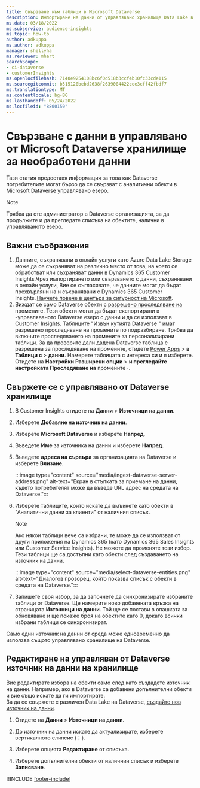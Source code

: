 ```yaml
---
title: Свързване към таблици в Microsoft Dataverse
description: Импортиране на данни от управлявано хранилище Data Lake в Microsoft Dataverse.
ms.date: 03/18/2022
ms.subservice: audience-insights
ms.topic: how-to
author: adkuppa
ms.author: adkuppa
manager: shellyha
ms.reviewer: mhart
searchScope:
- ci-dataverse
- customerInsights
ms.openlocfilehash: 7140e9254108bc6f0d518b3ccf4b10fc33cde115
ms.sourcegitcommit: b515120bebd2638f2639004422cee3cff42fbdf7
ms.translationtype: MT
ms.contentlocale: bg-BG
ms.lasthandoff: 05/24/2022
ms.locfileid: "8800150"
---
```

# <a name="connect-to-data-in-a-microsoft-dataverse-managed-data-lake"></a>Свързване с данни в управлявано от Microsoft Dataverse хранилище за необработени данни

Тази статия предоставя информация за това как Dataverse потребителите могат бързо да се свързват с аналитични обекти в Microsoft Dataverse управлявано езеро. 

> [!NOTE]
> Трябва да сте администратор в Dataverse организацията, за да продължите и да прегледате списъка на обектите, налични в управляваното езеро.

## <a name="important-considerations"></a>Важни съображения

1. Данните, съхранявани в онлайн услуги като Azure Data Lake Storage може да се съхраняват на различно място от това, на което се обработват или съхраняват данни в Dynamics 365 Customer Insights.Чрез импортирането или свързването с данни, съхранявани в онлайн услуги, Вие се съгласявате, че данните могат да бъдат прехвърляни на и съхранявани с Dynamics 365 Customer Insights. [Научете повече в центъра за сигурност на Microsoft](https://www.microsoft.com/trust-center).
2. Виждат се само Dataverse обекти с [разрешено проследяване на](/power-platform/admin/enable-change-tracking-control-data-synchronization) промените. Тези обекти могат да бъдат експортирани в -управляваното Dataverse езеро с данни и да се използват в Customer Insights. Таблиците "Извън кутията Dataverse " имат разрешено проследяване на промените по подразбиране. Трябва да включите проследяването на промените за персонализирани таблици. За да проверите дали дадена Dataverse таблица е разрешена за проследяване на промените, отидете [Power Apps](https://make.powerapps.com) > **в Таблици с** > **данни**. Намерете таблицата с интереса си и я изберете. Отидете на **Настройки Разширени опции** > **и прегледайте настройката Проследяване на** промените **·**.

## <a name="connect-to-a-dataverse-managed-lake"></a>Свържете се с управлявано от Dataverse хранилище

1. В Customer Insights отидете на **Данни** > **Източници на данни**.

2. Изберете **Добавяне на източник на данни**.

3. Изберете **Microsoft Dataverse** и изберете **Напред**.

4. Въведете **Име** за източника на данни и изберете **Напред**. 

5. Въведете **адреса на сървъра** за организацията на Dataverse и изберете **Влизане**.

   :::image type="content" source="media/ingest-dataverse-server-address.png" alt-text="Екран в стъпката за приемане на данни, където потребителят може да въведе URL адрес на средата на Dataverse.":::

6. Изберете таблиците, които искате да вмъкнете като обекти в "Аналитични данни за клиенти" от наличния списък.    

   > [!NOTE]
   > Ако някои таблици вече са избрани, те може да се използват от други приложения на Dynamics 365 (като Dynamics 365 Sales Insights или Customer Service Insights). Не можете да променяте този избор. Тези таблици ще са достъпни като обекти след създаването на източник на данни.

   :::image type="content" source="media/select-dataverse-entities.png" alt-text="Диалогов прозорец, който показва списък с обекти в средата на Dataverse.":::

7. Запишете своя избор, за да започнете да синхронизирате избраните таблици от Dataverse. Ще намерите ново добавената връзка на страницата **Източници на данни**. Той ще се постави в опашката за обновяване и ще покаже броя на обектите като 0, докато всички избрани таблици се синхронизират.

Само един източник на данни от среда може едновременно да използва същото управлявано хранилище на Dataverse.

## <a name="edit-a-dataverse-managed-lake-data-source"></a>Редактиране на управляван от Dataverse източник на данни на хранилище

Вие редактирате избора на обекти само след като създадете източник на данни. Например, ако в Dataverse са добавени допълнителни обекти и вие също искате да ги импортирате.    
За да се свържете с различен Data Lake на Dataverse, [създайте нов източник на данни](#connect-to-a-dataverse-managed-lake).

1. Отидете на **Данни** > **Източници на данни**.

2. До източник на данни искате да актуализирате, изберете вертикалното елипсис (&vellip;).

3. Изберете опцията **Редактиране** от списъка.

4. Изберете допълнителни обекти от наличния списък и изберете **Записване**.

[!INCLUDE [footer-include](includes/footer-banner.md)]
